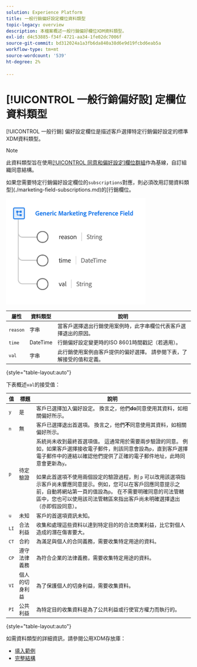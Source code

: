 ```yaml
---
solution: Experience Platform
title: 一般行銷偏好設定欄位資料類型
topic-legacy: overview
description: 本檔案概述一般行銷偏好欄位XDM資料類型。
exl-id: d4c53885-f34f-4721-aa34-1fe02dc7006f
source-git-commit: bd312024a1a3fb6da840a38d6e9d19fcbd6eab5a
workflow-type: tm+mt
source-wordcount: '539'
ht-degree: 2%

---
```


# [!UICONTROL 一般行銷偏好設] 定欄位資料類型

[!UICONTROL 一般行銷] 偏好設定欄位是描述客戶選擇特定行銷偏好設定的標準XDM資料類型。

>[!NOTE]
>
>此資料類型旨在使用[[!UICONTROL 同意和偏好設定]欄位群組](../field-groups/profile/consents.md)作為基線，自訂組織同意結構。
>
>如果您需要特定行銷偏好設定欄位的`subscriptions`對應，則必須改用訂閱資料類型](./marketing-field-subscriptions.md)的[行銷欄位。

![](../images/data-types/marketing-field.png)

| 屬性 | 資料類型 | 說明 |
| --- | --- | --- |
| `reason` | 字串 | 當客戶選擇退出行銷使用案例時，此字串欄位代表客戶選擇退出的原因。 |
| `time` | DateTime | 行銷偏好設定變更時的ISO 8601時間戳記（若適用）。 |
| `val` | 字串 | 此行銷使用案例由客戶提供的偏好選擇。 請參閱下表，了解接受的值和定義。 |

{style=&quot;table-layout:auto&quot;}

下表概述`val`的接受值：

| 值 | 標題 | 說明 |
| --- | --- | --- |
| `y` | 是 | 客戶已選擇加入偏好設定。 換言之，他們&#x200B;**do**&#x200B;同意使用其資料，如相關偏好所示。 |
| `n` | 無 | 客戶已選擇退出首選項。 換言之，他們&#x200B;**不**&#x200B;同意使用其資料，如相關偏好所示。 |
| `p` | 待定驗證 | 系統尚未收到最終首選項值。 這通常用於需要兩步驗證的同意。 例如，如果客戶選擇接收電子郵件，則該同意會設為`p`，直到客戶選擇電子郵件中的連結以確認他們提供了正確的電子郵件地址，此時同意會更新為`y`。<br><br>如果此首選項不使用兩個設定的驗證過程，則 `p` 可以改用該選項指示客戶尚未響應同意提示。例如，您可以在客戶回應同意提示之前，自動將網站第一頁的值設為`p`。 在不需要明確同意的司法管轄區中，您也可以使用該司法管轄區來指出客戶尚未明確選擇退出（亦即假設同意）。 |
| `u` | 未知 | 客戶的首選項資訊未知。 |
| `LI` | 合法利益 | 收集和處理這些資料以達到特定目的的合法商業利益，比它對個人造成的潛在傷害要大。 |
| `CT` | 合約 | 為滿足與個人的合同義務，需要收集特定用途的資料。 |
| `CP` | 遵守法律義務 | 為符合企業的法律義務，需要收集特定用途的資料。 |
| `VI` | 個人的切身利益 | 為了保護個人的切身利益，需要收集資料。 |
| `PI` | 公共利益 | 為特定目的收集資料是為了公共利益或行使官方權力而執行的。 |

{style=&quot;table-layout:auto&quot;}

如需資料類型的詳細資訊，請參閱公用XDM存放庫：

* [填入範例](https://github.com/adobe/xdm/blob/master/components/datatypes/consent/marketing-field-basic.example.1.json)
* [完整結構](https://github.com/adobe/xdm/blob/master/components/datatypes/consent/marketing-field-basic.schema.json)
